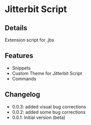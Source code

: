 # Jitterbit Script

## Details

Extension script for .jbs

## Features

- Snippets
- Custom Theme for Jitterbit Script
- Commands

## Changelog

- 0.0.3: added visual bug corrections
- 0.0.2: added some bug corrections
- 0.0.1: Initial version (beta)
